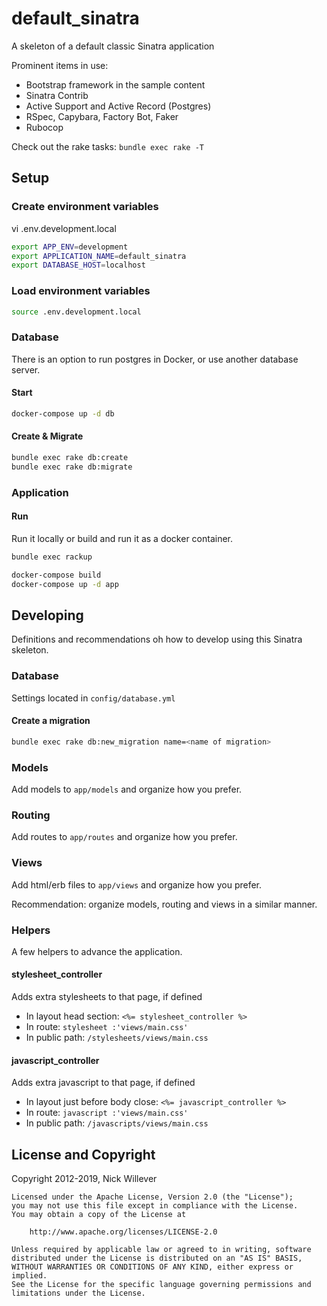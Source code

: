 # default_sinatra

A skeleton of a default classic Sinatra application

Prominent items in use:

- Bootstrap framework in the sample content
- Sinatra Contrib
- Active Support and Active Record (Postgres)
- RSpec, Capybara, Factory Bot, Faker
- Rubocop

Check out the rake tasks: `bundle exec rake -T`

## Setup

### Create environment variables

vi .env.development.local

```sh
export APP_ENV=development
export APPLICATION_NAME=default_sinatra
export DATABASE_HOST=localhost
```

### Load environment variables

```sh
source .env.development.local
```

### Database

There is an option to run postgres in Docker, or use another database server.

#### Start

```sh
docker-compose up -d db
```

#### Create & Migrate

```sh
bundle exec rake db:create
bundle exec rake db:migrate
```

### Application

#### Run

Run it locally or build and run it as a docker container.

```sh
bundle exec rackup
```

```sh
docker-compose build
docker-compose up -d app
```

## Developing

Definitions and recommendations oh how to develop using this Sinatra skeleton.

### Database

Settings located in `config/database.yml`

#### Create a migration

```sh
bundle exec rake db:new_migration name=<name of migration>
```

### Models

Add models to `app/models` and organize how you prefer.

### Routing

Add routes to `app/routes` and organize how you prefer.

### Views

Add html/erb files to `app/views` and organize how you prefer.

Recommendation: organize models, routing and views in a similar manner.

### Helpers

A few helpers to advance the application.

#### stylesheet_controller

Adds extra stylesheets to that page, if defined

- In layout head section: `<%= stylesheet_controller %>`
- In route: `stylesheet :'views/main.css'`
- In public path: `/stylesheets/views/main.css`

#### javascript_controller

Adds extra javascript to that page, if defined

- In layout just before body close: `<%= javascript_controller %>`
- In route: `javascript :'views/main.css'`
- In public path: `/javascripts/views/main.css`

## License and Copyright

Copyright 2012-2019, Nick Willever

```
Licensed under the Apache License, Version 2.0 (the "License");
you may not use this file except in compliance with the License.
You may obtain a copy of the License at

    http://www.apache.org/licenses/LICENSE-2.0

Unless required by applicable law or agreed to in writing, software
distributed under the License is distributed on an "AS IS" BASIS,
WITHOUT WARRANTIES OR CONDITIONS OF ANY KIND, either express or implied.
See the License for the specific language governing permissions and
limitations under the License.
```